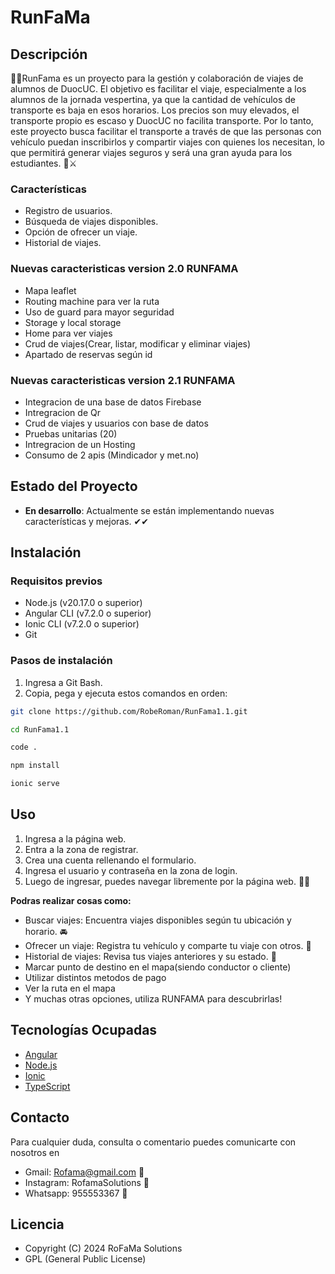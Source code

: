 # RunFaMa
## Descripción
 🐱‍🚀RunFama es un proyecto para la gestión y colaboración de viajes de alumnos de DuocUC. El objetivo es facilitar el viaje, especialmente a los alumnos de la jornada vespertina, ya que la cantidad de vehículos de transporte es baja en esos horarios. Los precios son muy elevados, el transporte propio es escaso y DuocUC no facilita transporte. Por lo tanto, este proyecto busca facilitar el transporte a través de que las personas con vehículo puedan inscribirlos y compartir viajes con quienes los necesitan, lo que permitirá generar viajes seguros y será una gran ayuda para los estudiantes. 👀⚔

### Características
 - Registro de usuarios.
 - Búsqueda de viajes disponibles.
 - Opción de ofrecer un viaje.
 - Historial de viajes.


  ### Nuevas caracteristicas version 2.0 RUNFAMA
  - Mapa leaflet
  - Routing machine para ver la ruta
  - Uso de guard para mayor seguridad 
  - Storage y local storage
  - Home para ver viajes 
  - Crud de viajes(Crear, listar, modificar y eliminar viajes)
  - Apartado de reservas según id

  ### Nuevas caracteristicas version 2.1 RUNFAMA
  - Integracion de una base de datos Firebase
  - Intregracion de Qr
  - Crud de viajes y usuarios con base de datos
  - Pruebas unitarias (20)
  - Intregracion de un Hosting
  - Consumo de 2 apis (Mindicador y met.no)


## Estado del Proyecto
- **En desarrollo**: Actualmente se están implementando nuevas características y mejoras. ✔✔


## Instalación

 ### Requisitos previos

  - Node.js (v20.17.0 o superior)
  - Angular CLI (v7.2.0 o superior)
  - Ionic CLI (v7.2.0 o superior)
  - Git

 ### Pasos de instalación
 1. Ingresa a Git Bash.
 2. Copia, pega y ejecuta estos comandos en orden:
   
   ```bash
   git clone https://github.com/RobeRoman/RunFama1.1.git
   ```
   ```bash
   cd RunFama1.1
   ```
   ```bash
   code .
   ```
   ```bash
   npm install
   ```
   ```bash
   ionic serve
   ```
## Uso
 1. Ingresa a la página web.
 2. Entra a la zona de registrar.
 3. Crea una cuenta rellenando el formulario.
 4. Ingresa el usuario y contraseña en la zona de login.
 5. Luego de ingresar, puedes navegar libremente por la página web. 🐱‍🏍

   **Podras realizar cosas como:**
   - Buscar viajes: Encuentra viajes disponibles según tu ubicación y horario. 🚘
   - Ofrecer un viaje: Registra tu vehículo y comparte tu viaje con otros. 🚗
   - Historial de viajes: Revisa tus viajes anteriores y su estado. 📝
   - Marcar punto de destino en el mapa(siendo conductor o cliente)
   - Utilizar distintos metodos de pago
   - Ver la ruta en el mapa
   - Y muchas otras opciones, utiliza RUNFAMA para descubrirlas!


## Tecnologías Ocupadas
 - [Angular](https://angular.io/)
 - [Node.js](https://nodejs.org/)
 - [Ionic](https://ionicframework.com/)
 - [TypeScript](https://www.typescriptlang.org/)

## Contacto
 Para cualquier duda, consulta o comentario puedes comunicarte con nosotros en
 - Gmail: Rofama@gmail.com 💌
 - Instagram: RofamaSolutions 💢
 - Whatsapp: 955553367 📲


## Licencia
 - Copyright (C) 2024 RoFaMa Solutions
 - GPL (General Public License)
